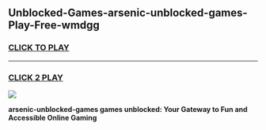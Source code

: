 
## Unblocked-Games-arsenic-unblocked-games-Play-Free-wmdgg
<h3>
<a href="https://premium76.site?title=arsenic-unblocked-games&ref=17A">CLICK TO PLAY</a></h3>
<hr>

<h3>
<a href="https://premium76.site?title=arsenic-unblocked-games&ref=17A">CLICK 2 PLAY</a>
  
</h3>

<a href="https://premium76.site?title=arsenic-unblocked-games&ref=17A"><img src="https://clearcache.store/games.png"></a>


**arsenic-unblocked-games games unblocked: Your Gateway to Fun and Accessible Online Gaming**
